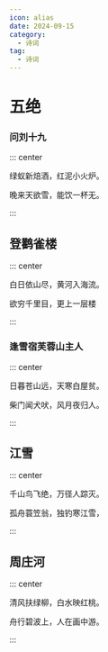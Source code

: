 ```yaml
---
icon: alias
date: 2024-09-15
category:
  - 诗词
tag:
  - 诗词
---
```


# 五绝

<!-- more -->

### 问刘十九

::: center

绿蚁新焙酒，红泥小火炉。

晚来天欲雪，能饮一杯无。

:::

## 登鹳雀楼

::: center

白日依山尽，黄河入海流。

欲穷千里目，更上一层楼

:::

### 逢雪宿芙蓉山主人

::: center

日暮苍山远，天寒白屋贫。

柴门闻犬吠，风月夜归人。

:::


## 江雪

::: center 

千山鸟飞绝，万径人踪灭。

孤舟蓑笠翁，独钓寒江雪，

:::


## 周庄河

::: center

清风扶绿柳，白水映红桃。

舟行碧波上，人在画中游。

:::

